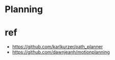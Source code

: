# Planning
# ref
- https://github.com/karlkurzer/path_planner
- https://github.com/dawnjeanh/motionplanning


